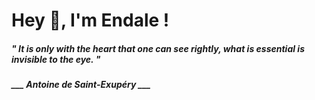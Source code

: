<h1 title="head"> Hey 👋, I'm Endale !</h1>

**<h5><i>" It is only with the heart that one can see rightly, what is essential is invisible to the eye. "</i></h5>**

*<b>___ Antoine de Saint-Exupéry ___</b>*
